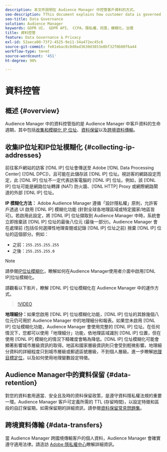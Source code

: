 ```yaml
---
description: 本文件說明在 Audience Manager 中控管客戶資料的方式。
seo-description: TThis document explains how customer data is governed in Audience Manager.
seo-title: Data Governance
solution: Audience Manager
keywords: GDPR UI， GDPR API， CCPA，隱私權，同意，模糊化，治理
title: 資料控管
feature: Data Governance & Privacy
exl-id: 52aeca00-73f2-4525-9e11-34a472ec45c6
source-git-commit: fe01ebac8c0d0ad3630d3853e0bf32f0b00f6a44
workflow-type: tm+mt
source-wordcount: '451'
ht-degree: 90%

---
```


# 資料控管

## 概述 {#overview}

Audience Manager 中的資料控管指的是 Audience Manager 中客戶資料的生命週期，其中包括[收集和模糊化 IP 位址](data-governance.md#collecting-ip-addresses)、[資料保留](data-governance.md#data-retention)以及[跨境資料傳輸](data-governance.md#data-transfers)。

## 收集IP位址和IP位址模糊化 {#collecting-ip-addresses}

前往客戶網站的訪客 [!DNL IP] 位址會傳送至 Adobe [!DNL Data Processing Center] ([!DNL DPC])，且可能在此儲存該 [!DNL IP] 位址。視訪客的網路設定而定，此 [!DNL IP] 位址不一定代表訪客電腦的 [!DNL IP] 位址。例如，該 [!DNL IP] 位址可能是網路位址轉譯 (NAT) 防火牆、[!DNL HTTP] Proxy 或網際網路閘道的外部 [!DNL IP] 位址。

**IP 模糊化方法：** Adobe Audience Manager 遵循「設計隱私權」原則，允許客戶透過 UI 啟用 [!DNL IP] 模糊化功能 (針對全球各地理區域或特定國家/地區皆可)。若啟用此設定，將 [!DNL IP] 位址擷取到 Audience Manager 中時，系統會立即捨棄該 [!DNL IP] 位址的最後八位元 (最後一部分)。Audience Manager 會在處理前 (包括任何選擇性地理查閱或記錄 [!DNL IP] 位址之前) 捨棄 [!DNL IP] 位址的這個部分。例如：

* 之前：`255.255.255.255`
* 之後：`255.255.255.0`

>[!NOTE]
>
>請參閱[IP位址模糊化](../../features/administration/ip-obfuscation.md)，瞭解如何在Audience Manager使用者介面中啟用[!DNL IP]位址模糊化。

請觀看以下影片，瞭解 [!DNL IP] 位址模糊化在 Audience Manager 中的運作方式。

>[!VIDEO](https://video.tv.adobe.com/v/27218/)

**地理細分：**&#x200B;如果您啟用 [!DNL IP] 位址模糊化功能，[!DNL IP] 位址的其餘幾個八位元仍可用於 Audience Manager 中的地理細分和報表。如果您未啟用 [!DNL IP] 位址模糊化功能，Audience Manager 會使用完整的 [!DNL IP] 位址。在任何情況下，您都可以使用「地理細分」功能，依地理區域識別 [!DNL IP] 位置，但在使用 [!DNL IP] 模糊化的情況下精確度會略為降低。[!DNL IP] 位址模糊化可能會顯著影響城市層級資訊的取得。地區和國家層級資訊則只會受到輕微影響。地理細分資料的詳細程度只到城市層級或郵遞區號層級，不到個人層級。進一步瞭解[地理目標定位](../../features/traits/trait-geotarget-keys.md)，以及如何使用地理變數設定特徵。

## Audience Manager中的資料保留 {#data-retention}

對您的資料套用適當、安全且及時的資料保留政策，是遵守資料隱私權法規的重要一環。Audience Manager 客戶可定義所需的 TTL (存留時間)，以設定特徵和區段的自訂保留期。如需保留期的詳細資訊，請參閱[資料保留常見問題集](../../faq/faq-privacy.md)。

## 跨境資料傳輸 {#data-transfers}

當 Audience Manager 跨國境傳輸客戶的個人資料，Audience Manager 會確實遵守適用法律。請造訪 [Adobe 隱私權中心](https://www.adobe.com/tw/privacy/eudatatransfers.html)瞭解詳細資訊。

